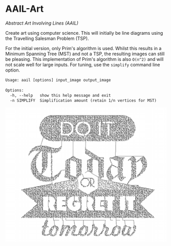 AAIL-Art
========

*Abstract Art Involving Lines (AAIL)*

Create art using computer science.
This will initially be line diagrams using the Travelling Salesman Problem (TSP).

For the initial version, only Prim's algorithm is used.
Whilst this results in a Minimum Spanning Tree (MST) and not a TSP, the resulting images can still be pleasing.
This implementation of Prim's algorithm is also `O(n^2)` and will not scale well for large inputs.
For tuning, use the `simplify` command line option.

    Usage: aail [options] input_image output_image
    
    Options:
      -h, --help   show this help message and exit
      -n SIMPLIFY  Simplification amount (retain 1/n vertices for MST)

![](https://github.com/smerity/aail-art/raw/master/sample.png)
